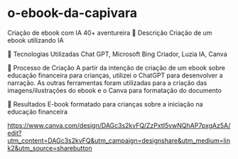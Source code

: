 # o-ebook-da-capivara
Criação de ebook com IA
40+ aventureira
📒 Descrição
Criação de um ebook utilizando IA

🤖 Tecnologias Utilizadas
Chat GPT, Microsoft Bing Criador, Luzia IA, Canva

🧐 Processo de Criação
A partir da intenção de criação de um ebook sobre educação financeira para crianças, utilizei o ChatGPT para desenvolver a narração. As outras ferramentas foram utilizadas para a criação das imagens/ilustrações do ebook e o Canva para formatação do documento

🚀 Resultados
E-book formatado para crianças sobre a iniciação na educação financeira

https://www.canva.com/design/DAGc3s2kvFQ/ZzPxtI5vwNQhAP7pxgAz5A/edit?utm_content=DAGc3s2kvFQ&utm_campaign=designshare&utm_medium=link2&utm_source=sharebutton
